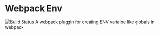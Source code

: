 Webpack Env
================
[![Build Status](https://travis-ci.org/toastynerd/webpack_env.svg)](https://travis-ci.org/toastynerd/webpack_env)
A webpack pluggin for creating ENV varialbe like globals in webpack
